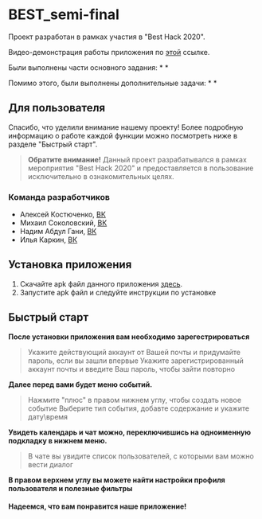 # BEST_semi-final
Проект разработан в рамках участия в "Best Hack 2020".

Видео-демонстрация работы приложения по <a href="lol">этой</a> ссылке.

Были выполнены части основного задания:
*
*

Помимо этого, были выполнены дополнительные задачи:
*
*

## Для пользователя
Спасибо, что уделили внимание нашему проекту!
Более подробную информацию о работе каждой функции можно посмотреть ниже в разделе "Быстрый старт".
>**Обратите внимание!**
>Данный проект разрабатывался в рамках мероприятия "Best Hack 2020" и предоставляется в пользование исключительно в ознакомительных целях.

### Команда разработчиков
* Алексей Костюченко,   [ВК](https://vk.com/shaniser)
* Михаил Соколовский,   [ВК](https://vk.com/sokolmish)
* Надим Абдул Гани,   [ВК](https://vk.com/nadim.abdulgani)
* Илья Каркин,   [ВК](https://vk.com/id210438588)

## Установка приложения
1. Скачайте apk файл данного приложения <a href="here">здесь</a>.
2. Запустите apk файл и следуйте инструкции по установке

## Быстрый старт
**После установки приложения вам необходимо зарегестрироваться**
>Укажите действующий аккаунт от Вашей почты и придумайте пароль, если вы зашли впервые
>Укажите зарегистрированный аккаунт почты и введите Ваш пароль, чтобы зайти повторно

**Далее перед вами будет меню событий.**
>Нажмите "плюс" в правом нижнем углу, чтобы создать новое событие
>Выберите тип события, добавте содержание и укажите дату\время

**Увидеть календарь и чат можно, переключившись на одноименную подкладку в нижнем меню.**
>В чате вы увидите список пользователей, с которыми вам можно вести диалог

**В правом верхнем углу вы можете найти настройки профиля пользователя и полезные фильтры**


#### Надеемся, что вам понравится наше приложение!

